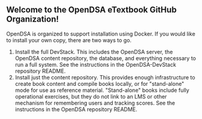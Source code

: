 ## Welcome to the OpenDSA eTextbook GitHub Organization!

OpenDSA is organized to support installation using Docker. If you would like to install your own copy, there are two ways to go.

1. Install the full DevStack. This includes the OpenDSA server, the OpenDSA content repository, the database, and everything necessary to run a full system. See the instructions in the OpenDSA-DevStack repository README.
2. Install just the content repository. This provides enough infrastructure to create book content and compile books locally, or for "stand-alone" mode for use as reference material. "Stand-alone" books include fully operational exercises, but they do not link to an LMS or other mechanism for remembering users and tracking scores. See the instructions in the OpenDSA repository README.
